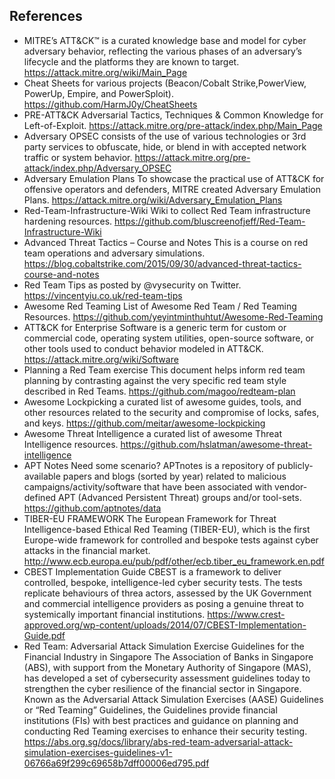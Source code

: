 ## References

- MITRE’s ATT&CK™ is a curated knowledge base and model for cyber adversary behavior, reflecting the various phases of an adversary’s lifecycle and the platforms they are known to target. https://attack.mitre.org/wiki/Main_Page
- Cheat Sheets for various projects (Beacon/Cobalt Strike,PowerView, PowerUp, Empire, and PowerSploit). https://github.com/HarmJ0y/CheatSheets
- PRE-ATT&CK Adversarial Tactics, Techniques & Common Knowledge for Left-of-Exploit. https://attack.mitre.org/pre-attack/index.php/Main_Page
- Adversary OPSEC consists of the use of various technologies or 3rd party services to obfuscate, hide, or blend in with accepted network traffic or system behavior. https://attack.mitre.org/pre-attack/index.php/Adversary_OPSEC
- Adversary Emulation Plans To showcase the practical use of ATT&CK for offensive operators and defenders, MITRE created Adversary Emulation Plans. https://attack.mitre.org/wiki/Adversary_Emulation_Plans
- Red-Team-Infrastructure-Wiki Wiki to collect Red Team infrastructure hardening resources. https://github.com/bluscreenofjeff/Red-Team-Infrastructure-Wiki
- Advanced Threat Tactics – Course and Notes This is a course on red team operations and adversary simulations. https://blog.cobaltstrike.com/2015/09/30/advanced-threat-tactics-course-and-notes
- Red Team Tips as posted by @vysecurity on Twitter. https://vincentyiu.co.uk/red-team-tips
- Awesome Red Teaming List of Awesome Red Team / Red Teaming Resources. https://github.com/yeyintminthuhtut/Awesome-Red-Teaming
- ATT&CK for Enterprise Software is a generic term for custom or commercial code, operating system utilities, open-source software, or other tools used to conduct behavior modeled in ATT&CK. https://attack.mitre.org/wiki/Software
- Planning a Red Team exercise This document helps inform red team planning by contrasting against the very specific red team style described in Red Teams. https://github.com/magoo/redteam-plan
- Awesome Lockpicking a curated list of awesome guides, tools, and other resources related to the security and compromise of locks, safes, and keys. https://github.com/meitar/awesome-lockpicking
- Awesome Threat Intelligence a curated list of awesome Threat Intelligence resources. https://github.com/hslatman/awesome-threat-intelligence
- APT Notes Need some scenario? APTnotes is a repository of publicly-available papers and blogs (sorted by year) related to malicious campaigns/activity/software that have been associated with vendor-defined APT (Advanced Persistent Threat) groups and/or tool-sets. https://github.com/aptnotes/data
- TIBER-EU FRAMEWORK The European Framework for Threat Intelligence-based Ethical Red Teaming (TIBER-EU), which is the first Europe-wide framework for controlled and bespoke tests against cyber attacks in the financial market. http://www.ecb.europa.eu/pub/pdf/other/ecb.tiber_eu_framework.en.pdf
- CBEST Implementation Guide CBEST is a framework to deliver controlled, bespoke, intelligence-led cyber security tests. The tests replicate behaviours of threa actors, assessed by the UK Government and commercial intelligence providers as posing a genuine threat to systemically important financial institutions. https://www.crest-approved.org/wp-content/uploads/2014/07/CBEST-Implementation-Guide.pdf
- Red Team: Adversarial Attack Simulation Exercise Guidelines for the Financial Industry in Singapore The Association of Banks in Singapore (ABS), with support from the Monetary Authority of Singapore (MAS), has developed a set of cybersecurity assessment guidelines today to strengthen the cyber resilience of the financial sector in Singapore. Known as the Adversarial Attack Simulation Exercises (AASE) Guidelines or “Red Teaming” Guidelines, the Guidelines provide financial institutions (FIs) with best practices and guidance on planning and conducting Red Teaming exercises to enhance their security testing. https://abs.org.sg/docs/library/abs-red-team-adversarial-attack-simulation-exercises-guidelines-v1-06766a69f299c69658b7dff00006ed795.pdf
